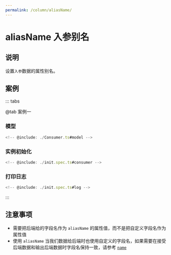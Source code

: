```yaml
---
permalink: /column/aliasName/
---
```


# aliasName 入参别名

## 说明

设置`入参`数据的属性别名。

## 案例

::: tabs

@tab 案例一

### 模型

```ts :no-line-numbers
<!-- @include: ./Consumer.ts#model -->
```

### 实例初始化

```ts :no-line-numbers
<!-- @include: ./init.spec.ts#consumer -->
```

### 打印日志

```ts :no-line-numbers
<!-- @include: ./init.spec.ts#log -->
```

:::

## 注意事项

- 需要把后端给的字段名作为 `aliasName` 的属性值，而不是把自定义字段名作为属性值
- 使用 `aliasName` 当我们数据给后端时也使用自定义的字段名，如果需要在接受后端数据和输出后端数据时字段名保持一致，请参考 [`name`](/column/name/README.md)
